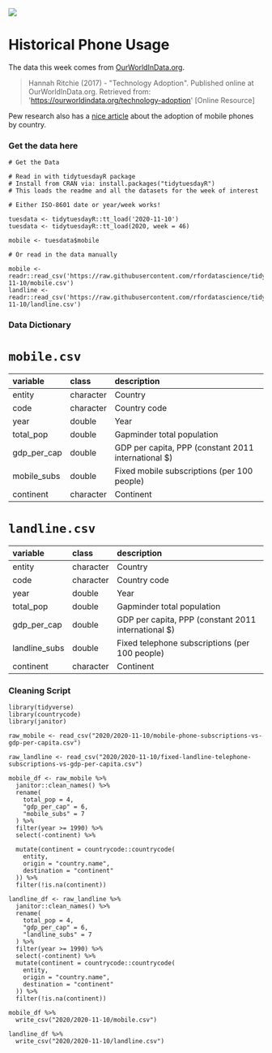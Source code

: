 ![](https://images.unsplash.com/photo-1525598912003-663126343e1f?ixlib=rb-1.2.1&ixid=eyJhcHBfaWQiOjEyMDd9&auto=format&fit=crop&w=1350&q=80)

# Historical Phone Usage

The data this week comes from [OurWorldInData.org](https://ourworldindata.org/technology-adoption).

> Hannah Ritchie (2017) - "Technology Adoption". Published online at OurWorldInData.org. Retrieved from: 'https://ourworldindata.org/technology-adoption' [Online Resource]

Pew research also has a [nice article](https://www.pewresearch.org/global/2019/02/05/smartphone-ownership-is-growing-rapidly-around-the-world-but-not-always-equally/) about the adoption of mobile phones by country.

### Get the data here

```{r}
# Get the Data

# Read in with tidytuesdayR package 
# Install from CRAN via: install.packages("tidytuesdayR")
# This loads the readme and all the datasets for the week of interest

# Either ISO-8601 date or year/week works!

tuesdata <- tidytuesdayR::tt_load('2020-11-10')
tuesdata <- tidytuesdayR::tt_load(2020, week = 46)

mobile <- tuesdata$mobile

# Or read in the data manually

mobile <- readr::read_csv('https://raw.githubusercontent.com/rfordatascience/tidytuesday/main/data/2020/2020-11-10/mobile.csv')
landline <- readr::read_csv('https://raw.githubusercontent.com/rfordatascience/tidytuesday/main/data/2020/2020-11-10/landline.csv')

```
### Data Dictionary

# `mobile.csv`

|variable                           |class     |description |
|:----------------------------------|:---------|:-----------|
|entity                             |character |Country         |
|code                               |character | Country code |
|year                               |double    | Year |
|total_pop |double    | Gapminder total population |
|gdp_per_cap                        |double    | GDP per capita, PPP (constant 2011 international $) |
|mobile_subs                      |double    | Fixed mobile subscriptions (per 100 people)|
|continent                          |character | Continent |

# `landline.csv`

|variable                           |class     |description |
|:----------------------------------|:---------|:-----------|
|entity                             |character |Country         |
|code                               |character | Country code |
|year                               |double    | Year |
|total_pop |double    | Gapminder total population |
|gdp_per_cap                        |double    | GDP per capita, PPP (constant 2011 international $) |
|landline_subs                      |double    | Fixed telephone subscriptions (per 100 people)|
|continent                          |character | Continent |

### Cleaning Script

```{r}
library(tidyverse)
library(countrycode)
library(janitor)

raw_mobile <- read_csv("2020/2020-11-10/mobile-phone-subscriptions-vs-gdp-per-capita.csv")

raw_landline <- read_csv("2020/2020-11-10/fixed-landline-telephone-subscriptions-vs-gdp-per-capita.csv")

mobile_df <- raw_mobile %>% 
  janitor::clean_names() %>% 
  rename(
    total_pop = 4,
    "gdp_per_cap" = 6,
    "mobile_subs" = 7
  ) %>% 
  filter(year >= 1990) %>% 
  select(-continent) %>% 
  
  mutate(continent = countrycode::countrycode(
    entity,
    origin = "country.name",
    destination = "continent"
  )) %>% 
  filter(!is.na(continent))

landline_df <- raw_landline %>% 
  janitor::clean_names() %>% 
  rename(
    total_pop = 4,
    "gdp_per_cap" = 6,
    "landline_subs" = 7
  ) %>% 
  filter(year >= 1990) %>% 
  select(-continent) %>% 
  mutate(continent = countrycode::countrycode(
    entity,
    origin = "country.name",
    destination = "continent"
  )) %>% 
  filter(!is.na(continent))

mobile_df %>% 
  write_csv("2020/2020-11-10/mobile.csv")

landline_df %>% 
  write_csv("2020/2020-11-10/landline.csv")


```
